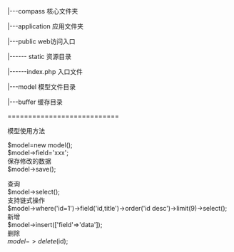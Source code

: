 |---compass  核心文件夹

|---application  应用文件夹

|---public   web访问入口

|------ static  资源目录

|------index.php 入口文件

|---model   模型文件目录

|---buffer   缓存目录


===========================

模型使用方法

$model=new model();  
$model->field='xxx';  
保存修改的数据  
$model->save();    


查询  
$model->select();  
支持链式操作  
$model->where('id=1')->field('id,title')->order('id desc')->limit(9)->select();  
新增  
$model->insert(['field'=>'data']);  
删除  
$model->delete($id);
